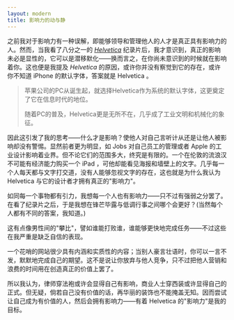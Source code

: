 ```yaml
---
layout: modern
title: 影响力的动与静
---
```


之前我对于影响力有一种误解，即能够领导和管理他人的人才是真正具有影响力的人。然而，当我看了八分之一的 <a href="http://www.helveticafilm.com/">*Helvetica*</a> 纪录片后，我才意识到，真正的影响未必是显性的，它可以是潜移默化——换而言之，在你尚未意识到的时候就在影响着你。这也便是我提及 *Helvetica* 的原因，或许你并没有察觉到它的存在，或许你不知道 iPhone 的默认字体，答案就是 Helvetica 。

> 苹果公司的PC从诞生起，就选择Helvetica作为系统的默认字体，这更奠定了它在信息时代的地位。
> 
> 随着PC的普及，Helvetica更是无所不在，几乎成了工业文明和机械化的象征。

因此这引发了我的思考——什么才是影响？使他人对自己言听计从还是让他人被影响却没有警惕。显然前者更为明显，如 Jobs 对自己员工的管理或者 Apple 的工业设计影响着业界。但不论它们的范围多大，终究是有限的。一个在伦敦的流浪汉不可能有经济能力购买一个 iPad ，可他却能看见海报和墙壁上的文字。几乎每一个人每天都与文字打交道，没有人能够忽视文字的存在，这也就是为什么我认为 Helvetica 与它的设计者才拥有真正的"影响力"。

如同每一个事物都有引力，我想每一个人也有影响力——只不过有强弱之分罢了。在看了纪录片之后，于是我想在锋芒毕露与低调行事之间哪个会更好？(当然每个人都有不同的答案，我知道。)

这有点像男性间的"攀比"，譬如谁能打败谁，谁能够更快地完成任务——不过这些在我严重是缺乏自信的表现。

一个花哨的网站很少具有内涵和实质性的内容；当别人豪言壮语时，你可以一言不发，默默地完成自己的期望。这不是说让你放弃与他人竞争，只不过把他人营销和浪费的时间用在创造真正的价值上罢了。

所以我认为，律师穿法袍或许会显得自己有影响，商业人士穿西装或许显得自己的正式。但无疑，倘若自己没有价值的话，再华丽的装饰也不能掩盖无知。因而尝试让自己成为有价值的人，然后会拥有影响力——有着 Helvetica 的"影响力"是我的目标。




